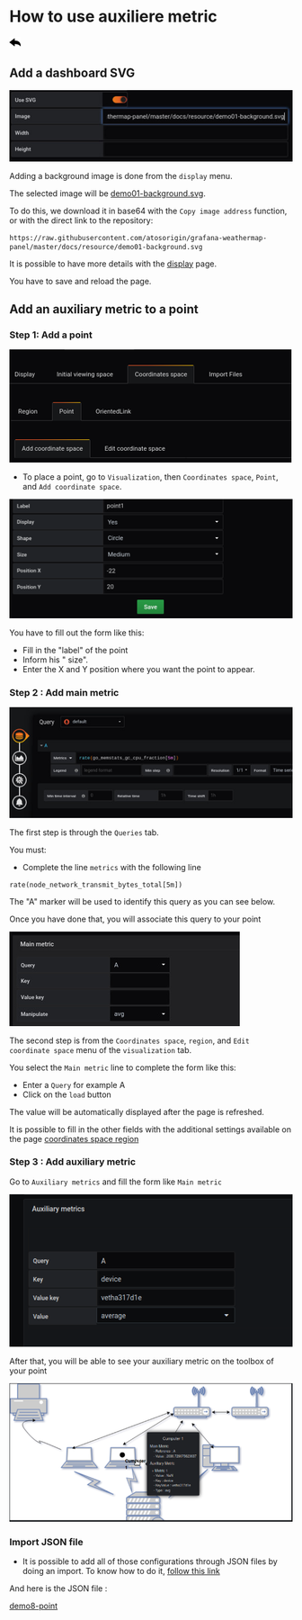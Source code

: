 # How to use auxiliere metric

[![](../../screenshots/other/Go-back.png)](README.md)

## Add a dashboard SVG

![step 01](../../screenshots/demo/tutorial01/step01.jpg)

Adding a background image is done from the `display` menu.

The selected image will be [demo01-background.svg](../../resource/demo01-background.svg).

To do this, we download it in base64 with the `Copy image address` function, or with the direct link to the repository:

```
https://raw.githubusercontent.com/atosorigin/grafana-weathermap-panel/master/docs/resource/demo01-background.svg

```

It is possible to have more details with the [display](../editor/display.md) page.

You have to save and reload the page.

## Add an auxiliary metric to a point

### Step 1: Add a point

![step 09](../../screenshots/demo/tutorial01/add-coordinate.png)

- To place a point, go to `Visualization`, then `Coordinates space`, `Point`, and `Add coordinate space`.

![step 09](../../screenshots/demo/tutorial01/point1.png)

You have to fill out the form like this:

- Fill in the "label" of the point
- Inform his " size".
- Enter the X and Y position where you want the point to appear.

### Step 2 : Add main metric

![step 05](../../screenshots/demo/tutorial01/step05.jpg)

The first step is through the `Queries` tab.

You must:

- Complete the line `metrics` with the following line

```
rate(node_network_transmit_bytes_total[5m])
```

The "A" marker will be used to identify this query as you can see below.

Once you have done that, you will associate this query to your point

![step 06](../../screenshots/demo/tutorial01/step06.jpg)

The second step is from the `Coordinates space`, `region`, and `Edit coordinate space` menu of the `visualization` tab.

You select the `Main metric` line to complete the form like this:

- Enter a `Query` for example A
- Click on the `load` button

The value will be automatically displayed after the page is refreshed.

It is possible to fill in the other fields with the additional settings available on the page [coordinates space region](../editor/coordinates-space-region.md)

### Step 3 : Add auxiliary metric

Go to `Auxiliary metrics` and fill the form like `Main metric`

![auxiliere](../../screenshots/demo/tutorial08/auxiliere.png)

After that, you will be able to see your auxiliary metric on the toolbox of your point

![auxiliere](../../screenshots/demo/tutorial08/toolbox.png)

### Import JSON file

- It is possible to add all of those configurations through JSON files by doing an import. To know how to do it, [follow this link](../editor/import.md)

And here is the JSON file :

[demo8-point](../../resource/demo08-point.json)
